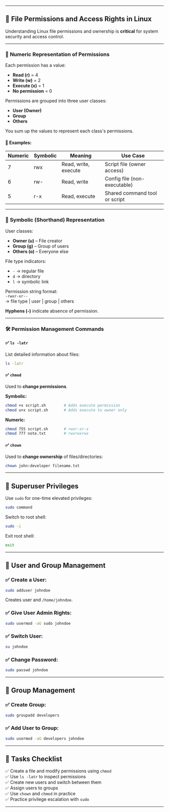 
---

## 🔐 **File Permissions and Access Rights in Linux**

Understanding Linux file permissions and ownership is **critical** for system security and access control.

---

### 🧮 **Numeric Representation of Permissions**

Each permission has a value:
- **Read (r)** = 4  
- **Write (w)** = 2  
- **Execute (x)** = 1  
- **No permission** = 0

Permissions are grouped into three user classes:
- **User (Owner)**
- **Group**
- **Others**

You sum up the values to represent each class's permissions.

#### 📌 Examples:
| Numeric | Symbolic | Meaning                | Use Case                           |
|---------|----------|------------------------|------------------------------------|
| 7       | rwx      | Read, write, execute   | Script file (owner access)         |
| 6       | rw-      | Read, write            | Config file (non-executable)       |
| 5       | r-x      | Read, execute          | Shared command tool or script      |

---

### 📄 **Symbolic (Shorthand) Representation**

User classes:
- **Owner (u)** – File creator
- **Group (g)** – Group of users
- **Others (o)** – Everyone else

File type indicators:
- `-` → regular file  
- `d` → directory  
- `l` → symbolic link  

Permission string format:  
`-rwxr-xr--`  
→ file type | user | group | others

**Hyphens (-)** indicate absence of permission.

---

### 🛠️ **Permission Management Commands**

#### ✅ `ls -latr`
List detailed information about files:
```bash
ls -latr
```

#### ✅ `chmod`
Used to **change permissions**.

**Symbolic:**
```bash
chmod +x script.sh        # Adds execute permission
chmod u+x script.sh       # Adds execute to owner only
```

**Numeric:**
```bash
chmod 755 script.sh       # rwxr-xr-x
chmod 777 note.txt        # rwxrwxrwx
```

#### ✅ `chown`
Used to **change ownership** of files/directories:
```bash
chown john:developer filename.txt
```

---

## 🔐 **Superuser Privileges**

Use `sudo` for one-time elevated privileges:
```bash
sudo command
```

Switch to root shell:
```bash
sudo -i
```

Exit root shell:
```bash
exit
```

---

## 👤 **User and Group Management**

### ✅ Create a User:
```bash
sudo adduser johndoe
```
Creates user and `/home/johndoe`.

### ✅ Give User Admin Rights:
```bash
sudo usermod -aG sudo johndoe
```

### ✅ Switch User:
```bash
su johndoe
```

### ✅ Change Password:
```bash
sudo passwd johndoe
```

---

## 👥 **Group Management**

### ✅ Create Group:
```bash
sudo groupadd developers
```

### ✅ Add User to Group:
```bash
sudo usermod -aG developers johndoe
```

---

## 📌 Tasks Checklist

✅ Create a file and modify permissions using `chmod`  
✅ Use `ls -latr` to inspect permissions  
✅ Create new users and switch between them  
✅ Assign users to groups  
✅ Use `chown` and `chmod` in practice  
✅ Practice privilege escalation with `sudo`

---

